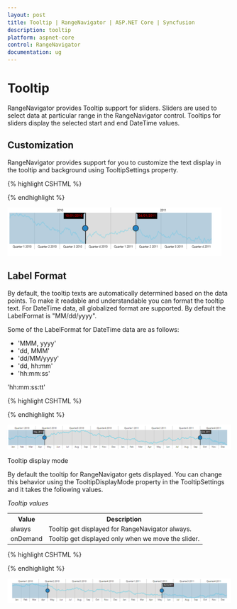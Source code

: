 ```yaml
---
layout: post
title: Tooltip | RangeNavigator | ASP.NET Core | Syncfusion
description: tooltip
platform: aspnet-core
control: RangeNavigator
documentation: ug
---
```


# Tooltip

RangeNavigator provides Tooltip support for sliders. Sliders are used to select data at particular range in the RangeNavigator control. Tooltips for sliders display the selected start and end DateTime values.

## Customization

RangeNavigator provides support for you to customize the text display in the tooltip and background using TooltipSettings property.

{% highlight CSHTML %}

<div>
    <ej-range-navigator id="range">
        <e-range-tooltip-settings visible="true" background-color="Black"></e-range-tooltip-settings>
    </ej-range-navigator>
</div>

{% endhighlight %}

![](Tooltip_images/Tooltip_img1.png)

## Label Format

By default, the tooltip texts are automatically determined based on the data points.  To make it readable and understandable you can format the tooltip text. For DateTime data, all globalized format are supported. By default the LabelFormat is "MM/dd/yyyy".

Some of the LabelFormat for DateTime data are as follows:

* 'MMM, yyyy'
* 'dd, MMM'
* 'dd/MM/yyyy'
* 'dd, hh:mm'
* 'hh:mm:ss'

'hh:mm:ss:tt'

{% highlight CSHTML %}
 
<div>
    <ej-range-navigator id="range" load="loadingdata">
        <e-chart-series>
            <e-series name="Product A" type="Line" fill="#69D2E7">
            </e-series>
        </e-chart-series>
        <e-selected-range-settings start="2010/5/1" end="2011/10/1"></e-selected-range-settings>
        <e-range-tooltip-settings label-format="MMM, yyyy"></e-range-tooltip-settings>
        </ej-range-navigator>
</div>

{% endhighlight  %}

![](Tooltip_images/Tooltip_img2.png)

Tooltip display mode

By default the tooltip for RangeNavigator gets displayed. You can change this behavior using the TooltipDisplayMode property in the TooltipSettings and it takes the following values.

_Tooltip values_

<table>
<tr>
<th>
Value</th><th>
Description</th></tr>
<tr>
<td>
always</td><td>
Tooltip get displayed for RangeNavigator always.</td></tr>
<tr>
<td>
onDemand</td><td>
Tooltip get displayed only when we move the slider.</td></tr>
</table>

{% highlight CSHTML %}

<div>
    <ej-range-navigator id="range" load="loadingdata">
        <e-chart-series>
            <e-series name="Product A" type="Line" fill="#69D2E7">
            </e-series>
        </e-chart-series>
        <e-selected-range-settings start="2010/5/1" end="2011/10/1"></e-selected-range-settings>
        <e-range-tooltip-settings tooltip-display-mode="onDemand"></e-range-tooltip-settings>
    </ej-range-navigator>
</div>

{% endhighlight %}

![](Tooltip_images/Tooltip_img3.png)